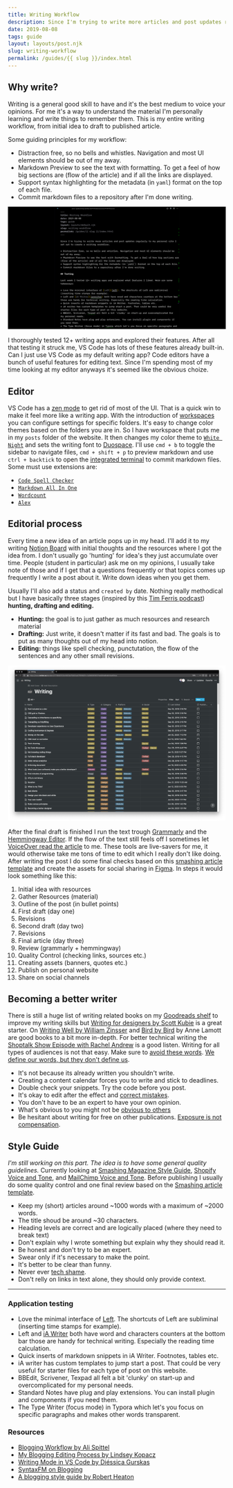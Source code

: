```yaml
---
title: Writing Workflow
description: Since I'm trying to write more articles and post updates regularly to my personal site I set out to create a writing workflow.
date: 2019-08-08
tags: guide
layout: layouts/post.njk
slug: writing-workflow
permalink: /guides/{{ slug }}/index.html
---
```


## Why write?
Writing is a general good skill to have and it's the best medium to voice 
your opinions. For me it's a way to understand the material I'm personally learning and write things to remember them. This is my entire writing workflow, from initial idea to draft to published article.

Some guiding principles for my workflow:

* Distraction free, so no bells and whistles. Navigation and most UI elements should be out of my away.
* Markdown Preview to see the text with formatting. To get a feel of how big sections are (flow of the article) and if all the links are displayed.
* Support syntax highlighting for the metadata (in `yaml`) format on the top of each file.
* Commit markdown files to a repository after I'm done writing.

![Writing Editor screenshot](/static/img/posts/guides/writing-editor.png)

I thoroughly tested 12+ writing apps and explored their features. After all that testing it struck me, VS Code has lots of these features already built-in. Can I just use VS Code as my default writing app? Code editors have a bunch of useful features for editing text. Since I'm spending most of my time looking at my editor anyways it's seemed like the obvious choize.

## Editor

VS Code has a [zen mode](zen-mode) to get rid of most of the UI. That is a quick win to make it feel more like a writing app. With the introduction of [workspaces](workspaces) you can configure settings for specific folders. It's easy to change color themes based on the folders you are in. So I have workspace that puts me in my `posts` folder of the website. It then changes my color theme to [`White Night`](white) and sets the writing font to [Duospace](duospace). I'll use `cmd + b` to toggle the sidebar to navigate files, `cmd + shift + p` to preview markdown and use `ctrl + backtick` to open the [integrated terminal](terminal) to commit markdown files. Some must use extensions are:

* [`Code Spell Checker`](spell-checker)
* [`Markdown All In One`](all-in-one)
* [`Wordcount`](word)
* [`Alex`](alex)

## Editorial process

Every time a new idea of an article pops up in my head. I'll add it to my writing [Notion Board](notion) with initial thoughts and the resources where I got the idea from. I don't usually go 'hunting' for idea's they just accumulate over time. People (student in particular) ask me on my opinions, I usually take note of those and if I get that a questions frequently or that topics comes up frequently I write a post about it. Write down ideas when you get them.

Usually I'll also add a status and `created by` date. Nothing really methodical but I have basically three stages (inspired by this [Tim Ferris podcast][podcast]) **hunting, drafting and editing.** 

* **Hunting:** the goal is to just gather as much resources and research material
* **Drafting:** Just write, it doesn't matter if its fast and bad. The goals is to put as many thoughts out of my head into notion.
* **Editing:** things like spell checking, punctutation, the flow of the sentences and any other small revisions.

![Notion board with all article drafts](/static/img/posts/guides/notion-board.png)

After the final draft is finished I run the text trough [Grammarly](grammarly) and the [Hemmingway Editor](hemmingway). If the flow of the text still feels off I sometimes let [VoiceOver read the article][voiceover] to me. These tools are live-savers for me, it would otherwise take me tons of time to edit which I really don't like doing. After writing the post I do some final checks based on this [smashing article template](article-template) and create the assets for social sharing in [Figma][figma]. In steps it would look something like this:

1. Initial idea with resources
2. Gather Resources (material)
2. Outline of the post (in bullet points)
3. First draft (day one)
4. Revisions 
5. Second draft (day two)
6. Revisions 
7. Final article (day three)
8. Review (grammarly + hemmingway)
9. Quality Control (checking links, sources etc.)
10. Creating assets (banners, quotes etc.)
11. Publish on personal website
12. Share on social channels

## Becoming a better writer

There is still a huge list of writing related books on my [Goodreads shelf][shelf] to improve my writing skills but [Writing for designers by Scott Kubie](writing-fordesigners) is a great starter. On [Writing Well by William Zinsser][well] and [Bird by Bird][bird] by Anne Lamott are good books to a bit more in-depth.  For better technical writing the [Shoptalk Show Episode with Rachel Andrew](shoptalk) is a good listen. Writing for all types of audiences is not that easy. Make sure to [avoid these words][words]. [We define our words, but they don't define us][defined].

* It's not because its already written you shouldn't write.
* Creating a content calendar forces you to write and stick to deadlines. 
* Double check your snippets. Try the code before you post.
* It's okay to edit after the effect and [correct mistakes][mistakes].
* You don't have to be an expert to have your own opinion.
* What's obvious to you might not be [obvious to others][obvious]
* Be hesitant about writing for free on other publications. [Exposure is not compensation][compensation].

## Style Guide

*I'm still working on this part. The idea is to have some general quality guidelines.* Currently looking at [Smashing Magazine Style Guide](smashing), [Shopify Voice and Tone](shopify), and [MailChimp Voice and Tone](mailchimp). Before publishing I usually do some quality control and one final review based on the [Smashing article template][template].

* Keep my (short) articles around ~1000 words with a maximum of ~2000 words.
* The title shoud be around ~30 characters.
* Heading levels are correct and are logically placed (where they need to break text)
* Don't explain why I wrote something but explain why they should read it.
* Be honest and don't try to be an expert.
* Swear only if it's necessary to make the point.
* It's better to be clear than funny.
* Never ever [tech shame][shame].
* Don't relly on links in text alone, they should only provide context.

---

### Application testing
* Love the minimal interface of [Left](left). The shortcuts of Left are subliminal (inserting time stamps for example).
* Left and [iA Writer](iawriter) both have word and characters counters at the bottom bar those are handy for technical writing. Especially the reading time calculation.
* Quick inserts of markdown snippets in iA Writer. Footnotes, tables etc.
* iA writer has custom templates to jump start a post. That could be very useful for starter files for each type of post on this website.
* BBEdit, Scrivener, Texpad all felt a bit 'clunky' on start-up and overcomplicated for my personal needs.
* Standard Notes have plug and play extensions. You can install plugin and components if you need them.
* The Type Writer (focus mode) in Typora which let's you focus on specific paragraphs and makes other words transparent.

### Resources
* [Blogging Workflow by Ali Spittel](https://dev.to/aspittel/my-blog-post-workflow-from-topic-to-publication-4n78)
* [My Blogging Editing Process by Lindsey Kopacz](https://www.a11ywithlindsey.com/blog/blogging-editing-process)
* [Writing Mode in VS Code by Diéssica Gurskas](https://diessi.ca/blog/writing-mode-in-vs-code/)
* [SyntaxFM on Blogging](https://syntax.fm/show/168/blogging)
* [A blogging style guide by Robert Heaton](https://robertheaton.com/2018/12/06/a-blogging-style-guide/)

[zen-mode]: https://code.visualstudio.com/docs/getstarted/tips-and-tricks
[workspaces]: https://code.visualstudio.com/docs/getstarted/settings
[white]: https://marketplace.visualstudio.com/items?itemName=arthurwhite.White
[duospace]: https://ia.net/topics/in-search-of-the-perfect-writing-font
[terminal]: https://code.visualstudio.com/docs/editor/integrated-terminal
[spell-checker]: https://marketplace.visualstudio.com/items?itemName=streetsidesoftware.code-spell-checker
[all-in-one]: https://marketplace.visualstudio.com/items?itemName=yzhang.markdown-all-in-one
[alex]: https://alexjs.com/
[hemmingway]: http://www.hemingwayapp.com/
[grammarly]: https://www.grammarly.com/
[shoptalk]: https://shoptalkshow.com/episodes/371/
[writing-for-designers]: https://abookapart.com/products/writing-for-designers
[notion]: https://css-tricks.com/how-ive-been-using-notion-personally-and-professionally/#article-header-id-2
[article-template]: https://gist.github.com/rachelandrew/8b4c6b0b223260a2eb966e5ab0a7f7ad
[smashing]: https://www.smashingmagazine.com/style-guide/
[mailchimp]: https://styleguide.mailchimp.com/voice-and-tone/
[shopify]: https://polaris.shopify.com/content/voice-and-tone
[iawriter]: https://ia.net/writer
[left]: https://100r.co/pages/left.html
[wordcount]:https://marketplace.visualstudio.com/items?itemName=ms-vscode.wordcount
[shelf]: https://www.goodreads.com/review/list/82448855?shelf=writing
[podcast]: https://tim.blog/2019/03/15/safi-bahcall-loonshots/
[well]: https://www.goodreads.com/book/show/53343.On_Writing_Well
[bird]: https://www.goodreads.com/book/show/12543.Bird_by_Bird
[words]: https://css-tricks.com/words-avoid-educational-writing/
[figma]: https://www.figma.com
[voiceover]: https://www.a11ywithlindsey.com/blog/blogging-editing-process
[template]: https://gist.github.com/rachelandrew/8b4c6b0b223260a2eb966e5ab0a7f7ad
[obvious]: https://sivers.org/obvious
[compensation]: https://twitter.com/cassidoo/status/1207029680315850752?s=20
[mistakes]: https://en.wikipedia.org/wiki/Wabi-sabi
[defined]: https://www.selfdefined.app
[shame]: https://www.urbandictionary.com/define.php?term=Tech%20shame
